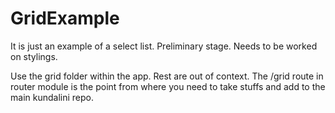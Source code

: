 # GridExample
It is just an example of a select list. Preliminary stage. Needs to be worked on stylings.


Use the grid folder within the app. Rest are out of context. The /grid route in router module is the point from where you need to take stuffs and add to the main kundalini repo.
